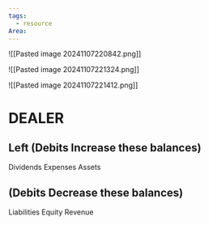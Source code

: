 ```yaml
---
tags:
  - resource
Area:
---
```

![[Pasted image 20241107220842.png]]

![[Pasted image 20241107221324.png]]

![[Pasted image 20241107221412.png]]
# DEALER

## Left (Debits Increase these balances)

Dividends
Expenses
Assets

## (Debits Decrease these balances)

Liabilities
Equity
Revenue

